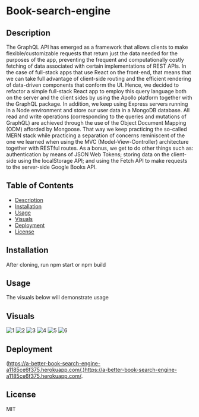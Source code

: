 # Book-search-engine

## Description

The GraphQL API has emerged as a framework that allows clients to make flexible/customizable requests that return just the data needed for the purposes of the app, preventing the frequent and computationally costly fetching of data associated with certain implementations of REST APIs. In the case of full-stack apps that use React on the front-end, that means that we can take full advantage of client-side routing and the efficient rendering of data-driven components that conform the UI. Hence, we decided to refactor a simple full-stack React app to employ this query language both on the server and the client sides by using the Apollo platform together with the GraphQL package. In addition, we keep using Express servers running in a Node environment and store our user data in a MongoDB database. All read and write operations (corresponding to the queries and mutations of GraphQL) are achieved through the use of the Object Document Mapping (ODM) afforded by Mongoose. That way we keep practicing the so-called MERN stack while practicing a separation of concerns reminiscent of the one we learned when using the MVC (Model-View-Controller) architecture together with RESTful routes. As a bonus, we get to do other things such as: authentication by means of JSON Web Tokens; storing data on the client-side using the localStorage API; and using the Fetch API to make requests to the server-side Google Books API.

## Table of Contents

- [Description](#description)
- [Installation](#installation)
- [Usage](#usage)
- [Visuals](#visuals)
- [Deployment](#deployment)
- [License](#license)


## Installation
After cloning, run npm start or npm build

## Usage

The visuals below will demonstrate usage

## Visuals
![1](images/1st.png)
![2](images/2nd.png)
![3](images/3rd.png)
![4](images/4th.png)
![5](images/5.png)
![6](images/6.png)


## Deployment

(https://a-better-book-search-engine-a1185ce6f375.herokuapp.com/.)https://a-better-book-search-engine-a1185ce6f375.herokuapp.com/.

## License

MIT